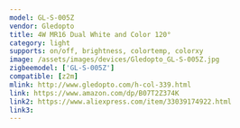 ```yaml
---
model: GL-S-005Z
vendor: Gledopto
title: 4W MR16 Dual White and Color 120°
category: light
supports: on/off, brightness, colortemp, colorxy
image: /assets/images/devices/Gledopto_GL-S-005Z.jpg
zigbeemodel: ['GL-S-005Z']
compatible: [z2m]
mlink: http://www.gledopto.com/h-col-339.html
link: https://www.amazon.com/dp/B07T2Z374K
link2: https://www.aliexpress.com/item/33039174922.html
link3: 
---
```

